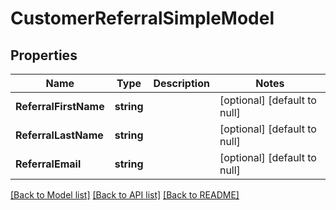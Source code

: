 # CustomerReferralSimpleModel

## Properties
Name | Type | Description | Notes
------------ | ------------- | ------------- | -------------
**ReferralFirstName** | **string** |  | [optional] [default to null]
**ReferralLastName** | **string** |  | [optional] [default to null]
**ReferralEmail** | **string** |  | [optional] [default to null]

[[Back to Model list]](../README.md#documentation-for-models) [[Back to API list]](../README.md#documentation-for-api-endpoints) [[Back to README]](../README.md)



